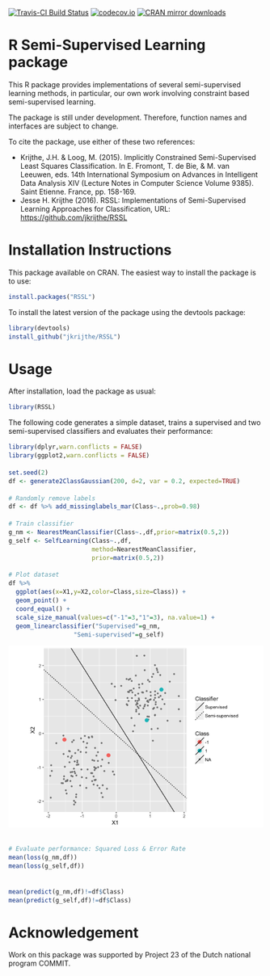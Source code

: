 <!-- README.md is generated from README.Rmd. Please edit that file -->
[![Travis-CI Build Status](https://travis-ci.org/jkrijthe/RSSL.png?branch=master)](https://travis-ci.org/jkrijthe/RSSL) [![codecov.io](https://codecov.io/github/jkrijthe/RSSL/coverage.svg?branch=master)](https://codecov.io/github/jkrijthe/RSSL?branch=master) [![CRAN mirror downloads](http://cranlogs.r-pkg.org/badges/RSSL)](https://cran.r-project.org/package=RSSL)

R Semi-Supervised Learning package
==================================

This R package provides implementations of several semi-supervised learning methods, in particular, our own work involving constraint based semi-supervised learning.

The package is still under development. Therefore, function names and interfaces are subject to change.

To cite the package, use either of these two references:

-   Krijthe, J.H. & Loog, M. (2015). Implicitly Constrained Semi-Supervised Least Squares Classification. In E. Fromont, T. de Bie, & M. van Leeuwen, eds. 14th International Symposium on Advances in Intelligent Data Analysis XIV (Lecture Notes in Computer Science Volume 9385). Saint Etienne. France, pp. 158-169.
-   Jesse H. Krijthe (2016). RSSL: Implementations of Semi-Supervised Learning Approaches for Classification, URL: <https://github.com/jkrijthe/RSSL>

Installation Instructions
=========================

This package available on CRAN. The easiest way to install the package is to use:

``` r
install.packages("RSSL")
```

To install the latest version of the package using the devtools package:

``` r
library(devtools)
install_github("jkrijthe/RSSL")
```

Usage
=====

After installation, load the package as usual:

``` r
library(RSSL)
```

The following code generates a simple dataset, trains a supervised and two semi-supervised classifiers and evaluates their performance:

``` r
library(dplyr,warn.conflicts = FALSE)
library(ggplot2,warn.conflicts = FALSE)

set.seed(2)
df <- generate2ClassGaussian(200, d=2, var = 0.2, expected=TRUE)

# Randomly remove labels
df <- df %>% add_missinglabels_mar(Class~.,prob=0.98) 

# Train classifier
g_nm <- NearestMeanClassifier(Class~.,df,prior=matrix(0.5,2))
g_self <- SelfLearning(Class~.,df,
                       method=NearestMeanClassifier,
                       prior=matrix(0.5,2))

# Plot dataset
df %>% 
  ggplot(aes(x=X1,y=X2,color=Class,size=Class)) +
  geom_point() +
  coord_equal() +
  scale_size_manual(values=c("-1"=3,"1"=3), na.value=1) +
  geom_linearclassifier("Supervised"=g_nm,
                  "Semi-supervised"=g_self)
```

![](tools/example-1.png)

``` r

# Evaluate performance: Squared Loss & Error Rate
mean(loss(g_nm,df))
mean(loss(g_self,df))


mean(predict(g_nm,df)!=df$Class)
mean(predict(g_self,df)!=df$Class)
```

Acknowledgement
===============

Work on this package was supported by Project 23 of the Dutch national program COMMIT.
